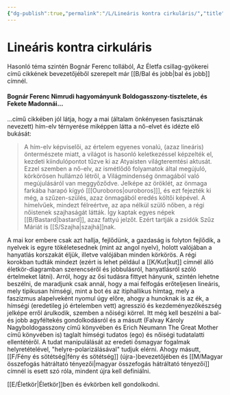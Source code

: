 ```yaml
---
{"dg-publish":true,"permalink":"/L/Lineáris kontra cirkuláris/","title":"Lineáris kontra cirkuláris","created":"2024-05-12T13:21","updated":"2024-05-12T13:21"}
---
```



# Lineáris kontra cirkuláris

Hasonló téma szintén Bognár Ferenc tollából, Az Életfa csillag-gyökerei című cikkének bevezetőjéből szerepelt már [[B/Bal és jobb\|bal és jobb]] címnél.  
  

#### Bognár Ferenc Nimrudi hagyományunk Boldogasszony-tisztelete, és Fekete Madonnái...

...című cikkében jól látja, hogy a mai (általam önkényesen fasisztának nevezett) hím-elv térnyerése miképpen látta a nő-elvet és idézte elő bukását:  
> A hím-elv képviselői, az értelem egyenes vonalú, (azaz lineáris) öntermészete miatt, a világot is hasonló keletkezéssel képzelték el, kezdeti kiindulópontot tűzve ki az Atyaisten világteremtési aktusát. Ezzel szemben a nő-elv, az ismétlődő folyamatok által megújuló, körkörösen hullámzó létről, a Világmindenség önmagából való megújulásáról van meggyőződve. Jelképe az öröklét, az önmaga farkába harapó kígyó \[[[Ouroboros\|ouroboros]]\], és ezt fejezték ki még, a szűzen-szülés, azaz önmagából eredés költői képével. A hímelvűek, mindezt félreértve, az apa nélkül szülő nőben, a régi nőistenek szajhaságát látták. Így kaptak egyes népek [[B/Bastard\|bastard]], azaz fattyú jelzőt. Ezért tartják a zsidók Szűz Máriát is [[S/Szajha\|szajhá]]nak.  

A mai kor embere csak azt hallja, fejlődünk, a gazdaság is folyton fejlődik, a nyelvek is egyre tökéletesednek (mint az angol nyelv), holott valójában a hanyatlás korszakát éljük, illetve valójában minden körkörös. A régi korokban tudták mindezt (ezért is lehet például a [[K/Kut\|kut]] címnél álló életkör-diagramban szerencséről és jobbulásról, hanyatlásról szóló értelmeket látni). Arról, hogy az ősi tudásra fittyet hányunk, szintén lehetne beszélni, de maradjunk csak annál, hogy a mai felfogás erőteljesen lineáris, mely tipikusan hímségi, mint a bot és az itiphallikus hímtag, mely a faszizmus alapelveként nyomul úgy előre, ahogy a hunoknak is az ék, a hímségi (eredetileg jó értelemben vett) agresszió és kezdeményezőkészség jelképe erről árulkodik, szemben a nőiségi körrel. Itt még kell beszélni a bal- és jobb agyféltekés gondolkodásról és a másutt (Falvay Károly Nagyboldogasszony című könyvében és Erich Neumann The Great Mother című könyvében is) taglalt hímségi tudatos (ego) és nőiségi tudatalatti ellentétéről. A tudat manipulálását az eredeti ősmagyar fogalmak helyretételével, "helyre-polarizálásával" tudjuk elérni. Ahogy másutt, [[F/Fény és sötétség\|fény és sötétség]] (újra-)bevezetőjében és [[M/Magyar összefogás hátráltató tényezői\|magyar összefogás hátráltató tényezői]] címnél is esett szó róla, mindent újra kell definiálni.  

[[E/Életkör\|Életkör]]ben és évkörben kell gondolkodni.  